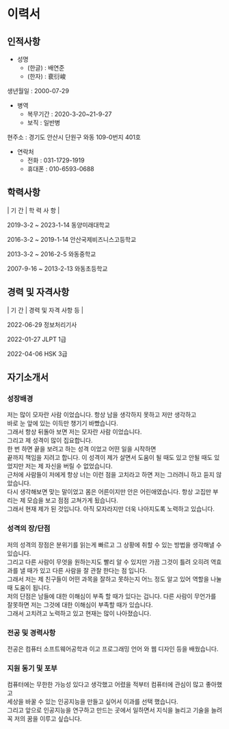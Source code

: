 # 이력서

## 인적사항

* 성명
  * (한글) : 배연준
  * (한자) : 裵衍峻
  
생년월일 : 2000-07-29

* 병역
   * 복무기간	: 2020-3-20~21-9-27	
   * 보직	: 일반병

현주소 : 경기도 안산시 단원구 와동 109-0번지 401호

* 연락처	
   * 전화 : 031-1729-1919           
   * 휴대폰 : 010-6593-0688 

## 학력사항

|  기 간  |	             학 력 사 항               |

2019-3-2 ~ 2023-1-14	   동양미래대학교	

2016-3-2 ~ 2019-1-14	   안산국제비즈니스고등학교	

2013-3-2 ~ 2016-2-5	    와동중학교	

2007-9-16 ~ 2013-2-13	  와동초등학교	

## 경력 및 자격사항

| 기 간 |         경력 및 자격 사항 등        |

2022-06-29	            정보처리기사

2022-01-27	             JLPT 1급

2022-04-06	              HSK 3급

## 자기소개서

### 성장배경

저는 많이 모자란 사람 이었습니다. 항상 남을 생각하지 못하고 저만 생각하고</br>
바로 눈 앞에 있는 이득만 챙기기 바빴습니다.</br>
그래서 항상 뒤돌아 보면 저는 모자란 사람 이었습니다.</br> 
그리고 제 성격이 많이 집요합니다.</br> 
한 번 하면 끝을 보려고 하는 성격 이었고 어떤 일을 시작하면</br> 
끝까지 책임을 지려고 합니다. 이 성격이 제가 살면서 도움이 될 때도 있고 안될 때도 있었지만 저는 제 자신을 버릴 수 없었습니다.</br>
근처에 사람들이 저에게 항상 너는 이런 점을 고치라고 하면 저는 그러려니 하고 듣지 않았습니다.</br> 
다시 생각해보면 맞는 말이었고 몸은 어른이지만 안은 어린애였습니다. 항상 고집만 부리는 제 모습을 보고 점점 고쳐가게 됬습니다.</br> 
그래서 현재 제가 된 것입니다.
아직 모자라지만 더욱 나아지도록 노력하고 있습니다.</br>

### 성격의 장/단점

저의 성격의 장점은 분위기를 읽는게 빠르고 그 상황에 취할 수 있는 방법을 생각해낼 수 있습니다.</br> 
그리고 다른 사람이 무엇을 원하는지도 빨리 알 수 있지만 가끔 그것이 틀려 오히려 역효과를 낼 때가 있고 다른 사람을 잘 관찰 한다는 점 입니다. </br> 그래서 저는 제 친구들이 어떤 과목을 잘하고 못하는지 어느 정도 알고 있어 역할을 나눌 때 도움이 됩니다.</br>  저의 단점은 남들에 대한 이해심이 부족 할 때가 있다는 겁니다. 다른 사람이 무언가를 잘못하면 저는 그것에 대한 이해심이 부족할 때가 있습니다.</br> 그래서 고치려고 노력하고 있고 현재는 많이 나아졌습니다.

### 전공 및 경력사항

전공은 컴퓨터 소프트웨어공학과 이고 프로그래밍 언어 와 웹 디자인 등을 배웠습니다.

### 지원 동기 및 포부
컴퓨터에는 무한한 가능성 있다고 생각했고 어렸을 적부터 컴퓨터에 관심이 많고 좋아했고</br> 세상을 바꿀 수 있는 인공지능을 만들고 싶어서 이과를 선택 했습니다.</br>그리고 앞으로 인공지능을 연구하고 만드는 곳에서 일하면서 지식을 늘리고 기술을 늘려 꼭 저의 꿈을 이루고 싶습니다.
